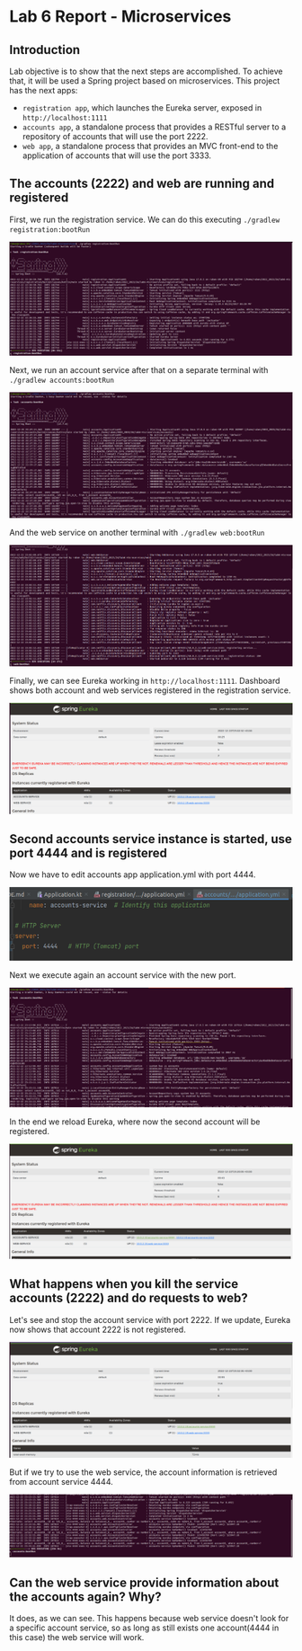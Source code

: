 # Lab 6 Report - Microservices

## Introduction
Lab objective is to show that the next steps are accomplished. To achieve that, it will be used
a Spring project based on microservices. This project has the next apps:

- `registration app`, which launches the Eureka server, exposed in `http://localhost:1111`
- `accounts app`, a standalone process that provides a RESTful server to a repository of
accounts that will use the port 2222.
- `web app`, a standalone process that provides an MVC front-end to the application of accounts that will use the port 3333.

## The accounts (2222) and web are running and registered
First, we run the registration service. We can do this executing
`./gradlew registration:bootRun`

![registration.png](./resources/registration.png)

Next, we run an account service after that on a separate terminal with `./gradlew accounts:bootRun`

![accounts_1.png](./resources/accounts_1.png)

And the web service on another terminal with `./gradlew web:bootRun`

![web.png](./resources/web.png)

Finally, we can see Eureka working in `http://localhost:1111`. Dashboard shows both account and web services registered
in the registration service.

![eureka_account_web.png](./resources/eureka_account_web.png)

## Second accounts service instance is started, use port 4444 and is registered
Now we have to edit accounts app application.yml with port 4444.

![yml_accounts_2.png](./resources/yml_accounts_2.png)

Next we execute again an account service with the new port.

![accounts_2.png](./resources/accounts_2.png)

In the end we reload Eureka, where now the second account will be registered.

![eureka_account2.png](./resources/eureka_account2.png)

## What happens when you kill the service accounts (2222) and do requests to web?
Let's see and stop the account service with port 2222. If we update, Eureka now shows
that account 2222 is not registered.

![remove_account_2.png](./resources/remove_account_2.png)

But if we try to use the web service, the account information is retrieved from account service 4444.

![account_2_end.png](./resources/account_2_end.png)

## Can the web service provide information about the accounts again? Why?
It does, as we can see. This happens because web service doesn't look for a specific account service, so as long as still exists
one account(4444 in this case) the web service will work.